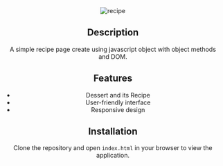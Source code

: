 <div align="center">
  <img src="https://nkb-backend-media-static-tenxiitian.s3.ap-south-1.amazonaws.com/tenxiitian_prod/programs/Tech+Programs/frontend-content/ccbp/coding-practice-questions/dynamic-webapps/recipe-md-v1.png" alt="recipe" style="max-width: 70%;">

## Description

A simple recipe page create using javascript object with object methods and DOM.

## Features

- Dessert and its Recipe
- User-friendly interface
- Responsive design

## Installation

Clone the repository and open `index.html` in your browser to view the application.
